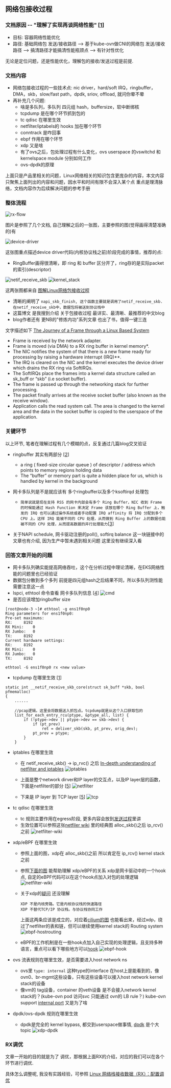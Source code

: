 ## 网络包接收过程

### 文档原因 -- "理解了实现再谈网络性能" [[1]]
 - 目标: 容器网络性能优化
 - 路径: 基础网络包 发送/接收路径 --> 基于kube-ovn做CNI的网络包 发送/接收路径 --> 搞清路径才能搞清性能瓶颈点 --> 有针对性优化

无论是定位问题，还是性能优化，理解包的接收/发送过程是前提.

### 文档内容
- 网络包接收过程的一些技术点: nic driver，hard/soft IRQ，ringbuffer，DMA，skb，slow/fast path，dpdk, sriov, offload, 就问你晕不晕 
- 再补充几个问题:
  - 啥是多队列，多队列 四元组 hash，buffersize，软中断绑核
  - tcpdump 是在哪个环节抓到包的
  - tc qdisc 在哪里生效  
  - netfilter/iptabels的 hooks 加在哪个环节
  - conntrack 是咋回事
  - ebpf 作用在哪个环节
  - xdp 又是啥
  - 有了ovs之后，包处理过程有什么变化，ovs userspace 的vswitchd 和 kernelspace module 分别如何工作
  - ovs-dpdk的原理

上面只是产品里相关的问题，Linux网络相关的知识包含更庞杂的内容，本文内容只聚焦上面列出的内容和问题，因水平和时间有限不会深入某个点 重点是理清脉络，文档内容作为后续解决问题的参考手册


### 整体流程

![rx-flow](../pics/rx-flow.jpeg)

图片是参照了几个文档, 自己理解之后的一张图，主要参照的图(觉得画得清楚准确的)有

![device-driver](../pics/RX.png)

这张图重点描述device driver代码(内核协议栈之前)阶段完成的事情，推荐的点:
- RingBuffer画得很清晰，即 ring 和 buffer 区分开了，ring存的是实际packet的索引(descriptor)

![netif_receive_skb](../pics/netif_receive_skb.jpeg)
![kernel_stack](../pics/kernel_stack.jpeg)

这两张图都来自 [图解Linux网络包接收过程](https://zhuanlan.zhihu.com/p/256428917)
- 清晰的阐明了 ```napi_skb_finish, 这个函数主要就是调用了netif_receive_skb.  在netif_receive_skb中，数据包将被送到协议栈中```
- 这篇博文 是我搜到介绍 关于包接收过程 最详实、最清晰、最推荐的中文blog
- blog作者还有 更NB的"修炼内功"系列文章 也出了书，值得一键三连

文字描述如下 [The Journey of a Frame through a Linux Based System](https://www.fir3net.com/UNIX/Linux/the-journey-of-a-frame-through-a-linux-based-system.html)
- Frame is received by the network adapter.
- Frame is moved (via DMA) to a RX ring buffer in kernel memory*.
- The NIC notifies the system of that there is a new frame ready for processing by raising a hardware interrupt (IRQ)**.
- The IRQ is cleared on the NIC and the kernel executes the device driver which drains the RX ring via SoftIRQs.
- The SoftIRQs place the frames into a kernel data structure called an sk_buff or “skb” (i.e socket buffer).
- The frame is passed up through the networking stack for further processing.
- The packet finally arrives at the receive socket buffer (also known as the receive window).
- Application calls the read system call. The area is changed to the kernel area and the data in the socket buffer is copied to the userspace of the application.

### 关键环节
以上环节, 笔者在理解过程有几个模糊的点，反复通过几篇blog交叉验证
- ringbuffer 其实有两部分 [[2]]
  - a ring ( fixed-size circular queue ) of descriptor / address which points to memory regions holding data
  - The “buffer” or memory part is quite a hidden place for us, which is handled by kernel in the background
  
- 网卡多队列是不是就应该有 多个ringbuffer以及多个ksoftirqd 处理包
  - ```简单说就是现在支持 RSS 的网卡内部会有多个 Ring Buffer，NIC 收到 Frame 的时候能通过 Hash Function 来决定 Frame 该放在哪个 Ring Buffer 上，触发的 IRQ 也可以通过操作系统或者手动配置 IRQ affinity 将 IRQ 分配到多个 CPU 上。这样 IRQ 能被不同的 CPU 处理，从而做到 Ring Buffer 上的数据也能被不同的 CPU 处理，从而提高数据的并行处理能力```[[3]]

- 关于NAPI schedule, 网卡驱动注册的poll(), softirq balance 这一块链接中的文章也有介绍, 因为生产中暂未遇到相关问题 这里没有继续深入看

### 回答文章开始的问题

- 网卡多队列确实能提高网络吞吐，这个在分析过程中理论清晰，在EKS网络性能的问题里也已经验证
- 数据包分散到多个多列 前提是四元组hash之后结果不同，所以多队列测性能需要注意这一点
- lspci, ethtool 命令查看 网卡多队列信息 [[4]]
  ![cmd](../pics/lspci+ethtool.png)
- 是否应该增加ringbuffer size
```
[root@node-3 ~]# ethtool -g ens1f0np0
Ring parameters for ens1f0np0:
Pre-set maximums:
RX:		8192
RX Mini:	0
RX Jumbo:	0
TX:		8192
Current hardware settings:
RX:		8192
RX Mini:	0
RX Jumbo:	0
TX:		8192

ethtool -G ens1f0np0 rx <new value>
```
- tcpdump 在哪里生效 [[1]]
```
static int __netif_receive_skb_core(struct sk_buff *skb, bool pfmemalloc)
{
    ......

    //pcap逻辑，这里会将数据送入抓包点。tcpdump就是从这个入口获取包的
    list_for_each_entry_rcu(ptype, &ptype_all, list) {
        if (!ptype->dev || ptype->dev == skb->dev) {
            if (pt_prev)
                ret = deliver_skb(skb, pt_prev, orig_dev);
            pt_prev = ptype;
        }
    }
```

- iptables 在哪里生效
  
  - 在 netif_receive_skb() -> ip_rvc() 之后 [In-depth understanding of netfilter and iptables](https://www.sobyte.net/post/2022-04/understanding-netfilter-and-iptables/)
  ![iptables](../pics/iptables.png)

  - 上面是整个network dirver和IP layer的交互点，以及IP layer层的函数，下面是netfilter的部分 [[5]]
  ![netfilter](../pics/netfilter.png)
    
  - 下来是 IP layer 到 TCP layer [[5]]
    ![tcp](../pics/tcp-layer.png)
    

- tc qdisc 在哪里生效
  - tc 规则主要作用在egress阶段, 更多内容会放到[发送过程](TX.md)里讲
  - 生效位置可以参照这张[netfiler wiki](https://en.wikipedia.org/wiki/Netfilter#/media/File:Netfilter-packet-flow.svg) 里的经典图
    alloc_skb()之后 ip_rcv()之前
    ![netfilter-wiki](../pics/Netfilter-packet-flow.svg)


- xdp/eBPF 在哪里生效
  - 参照上面的图，xdp在 alloc_skb()之前 所以肯定在 ip_rcv() kernel stack 之前
  - 参照[下面的图](https://www.seekret.io/blog/a-gentle-introduction-to-xdp/) 能帮助理解 xdp/eBPF的关系
    xdp是网卡驱动中的一个hook点, 自定的eBPF代码可以在这个hook点加入对包的处理逻辑
    ![netfilter-wiki](../pics/xdp.webp)
  - 关于xdp的[疑问](https://mp.weixin.qq.com/s?__biz=MzkyMTIzMTkzNA==&mid=2247511570&idx=1&sn=18d5f1045b7ed6e27e1c8fb36302c3f9&chksm=c1845943f6f3d055c2533d580acb2d4258daf2a84ffba30e2cc6376b3ffdb1687773ed4c19a3&cur_album_id=1843108380194750466&scene=190#rd) 还没理解
    ```
    XDP 不是内核旁路。它是内核协议栈的快速路径
    XDP 不替代TCP/IP 协议栈。与协议栈协同工作
    ```
    上面这两条应该是成立的，对应着[cilium的图](https://cilium.io/blog/2021/05/11/cni-benchmark/) 也能看出来，经过xdp，绕过了netfilter的表和链，但可以继续使用kernel stack的 Routing system
    ![ebpf-hostrouting](../pics/ebpf_hostrouting.png)    
   
  - eBPF的工作机制是在一些hook点加入自己实现的处理逻辑，且支持多种语言，重点可以看下哪些地方可以[hook](https://ebpf.io/what-is-ebpf/)
    ![ebpf-hook](../pics/ebpf-hook.png)

- ovs 流表规则在哪里生效，是否需要进入host network ns
  - ovs里 ```type: internal``` 这种type的interface 在host上是能看到的，像 ovn0、br-mgmt这些设备，只有这些设备可以接入host network kernel stack的设备
  - 像vm的 tag设备，container 的veth设备 是不会接入network kernel stack的？(kube-ovn pod 访问svc 只能通过 ovn的 LB rule？) kube-ovn support [internal port](https://github.com/kubeovn/kube-ovn/wiki/%E4%BD%BF%E7%94%A8ovs-internal-port-%E5%AE%9E%E7%8E%B0Pod-NIC) 又是为了啥

- dpdk/ovs-dpdk 规则在哪里生效
  - dpdk是完全的 kernel bypass, 都交到userspace做事情, [dpdk](https://mp.weixin.qq.com/s?__biz=MzkyMTIzMTkzNA==&mid=2247523649&idx=1&sn=5bcdd0efff2d2322df4af877ea61bfcd&chksm=c1846a10f6f3e3061cb336a623a28ec04cedb002f5bf5293175412b0973119d4625fac868870&cur_album_id=1843108380194750466&scene=190#rd) 是个大topic
  ![xdp-dpdk](../pics/xdp-dpdk.png)

### RX调优

文章一开始的目的就是为了 调优，那根据上面RX的介绍，对应的我们可以在各个环节进行调优.

具体怎么调整呢, 我没有实践经验，可参照 [Linux 网络栈接收数据（RX）：配置调优](https://mp.weixin.qq.com/s/iDlngjHZ0oA9KgA0WoX36Q)

[1]: https://zhuanlan.zhihu.com/p/256428917
[2]: https://medium.com/coccoc-engineering-blog/linux-network-ring-buffers-cea7ead0b8e8
[3]: https://ylgrgyq.github.io/2017/07/23/linux-receive-packet-1
[4]: http://xusenqi.site/2018/11/23/%E7%BD%91%E5%8D%A1%E5%A4%9A%E9%98%9F%E5%88%97%E6%80%BB%E7%BB%93/
[5]: https://mp.weixin.qq.com/s?__biz=MzkyMTIzMTkzNA==&mid=2247510568&idx=1&sn=79f335aaab5c0a36c0a66c5bfb1619ae&chksm=c1845d79f6f3d46f81b6fd24335eb8994c9daf21b6846d80af2cad73d9f638c5dda48b02892c&scene=21#wechat_redirect